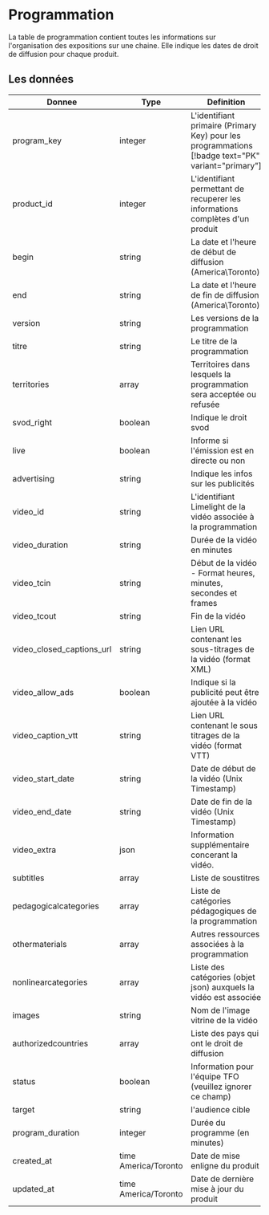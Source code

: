 # Programmation

La table de programmation contient toutes les informations sur l'organisation des expositions sur une chaine.
Elle indique les dates de droit de diffusion pour chaque produit.

## Les données

Donnee | Type | Definition
--- | --- | ---
program_key | integer | L'identifiant primaire (Primary Key) pour les programmations [!badge text="PK" variant="primary"]
product_id | integer | L'identifiant permettant de recuperer les informations complètes d'un produit
begin | string | La date et l'heure de début de diffusion (America\Toronto)
end | string | La date et l'heure de fin de diffusion (America\Toronto)
version | string | Les versions de la programmation
titre | string | Le titre de la programmation
territories | array | Territoires dans lesquels la programmation sera acceptée ou refusée
svod_right | boolean | Indique le droit svod
live | boolean | Informe si l'émission est en directe ou non
advertising | string | Indique les infos sur les publicités
video_id | string | L'identifiant Limelight de la vidéo associée à la programmation
video_duration | string | Durée de la vidéo en minutes
video_tcin | string | Début de la vidéo - Format heures, minutes, secondes et frames
video_tcout | string | Fin de la vidéo
video_closed_captions_url | string | Lien URL contenant les sous-titrages de la vidéo (format XML)
video_allow_ads | boolean | Indique si la publicité peut être ajoutée à la vidéo
video_caption_vtt | string | Lien URL contenant le sous titrages de la vidéo (format VTT)
video_start_date | string | Date de début de la vidéo (Unix Timestamp)
video_end_date | string | Date de fin de la vidéo (Unix Timestamp)
video_extra | json | Information supplémentaire concerant la vidéo.
subtitles | array | Liste de soustitres
pedagogicalcategories | array | Liste de catégories pédagogiques de la programmation
othermaterials | array | Autres ressources associées à la programmation
nonlinearcategories | array | Liste des catégories (objet json) auxquels la vidéo est associée
images | string | Nom de l'image vitrine de la vidéo
authorizedcountries | array | Liste des pays qui ont le droit de diffusion
status | boolean | Information pour l'équipe TFO (veuillez ignorer ce champ)
target | string | l'audience cible
program_duration | integer | Durée du programme (en minutes)
created_at | time America/Toronto | Date de mise enligne du produit
updated_at | time America/Toronto | Date de dernière mise à jour du produit
